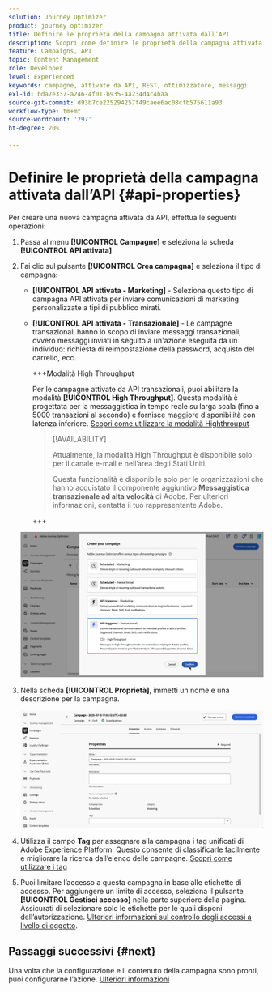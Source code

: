 ```yaml
---
solution: Journey Optimizer
product: journey optimizer
title: Definire le proprietà della campagna attivata dall’API
description: Scopri come definire le proprietà della campagna attivata da API.
feature: Campaigns, API
topic: Content Management
role: Developer
level: Experienced
keywords: campagne, attivate da API, REST, ottimizzatore, messaggi
exl-id: bda7e337-a246-4f01-b935-4a234d4c4baa
source-git-commit: d93b7ce225294257f49caee6ac08cfb575611a93
workflow-type: tm+mt
source-wordcount: '297'
ht-degree: 20%

---
```


# Definire le proprietà della campagna attivata dall’API {#api-properties}

Per creare una nuova campagna attivata da API, effettua le seguenti operazioni:

1. Passa al menu **[!UICONTROL Campagne]** e seleziona la scheda **[!UICONTROL API attivata]**.

1. Fai clic sul pulsante **[!UICONTROL Crea campagna]** e seleziona il tipo di campagna:

   * **[!UICONTROL API attivata - Marketing]** - Seleziona questo tipo di campagna API attivata per inviare comunicazioni di marketing personalizzate a tipi di pubblico mirati.

   * **[!UICONTROL API attivata - Transazionale]** - Le campagne transazionali hanno lo scopo di inviare messaggi transazionali, ovvero messaggi inviati in seguito a un&#39;azione eseguita da un individuo: richiesta di reimpostazione della password, acquisto del carrello, ecc.

     +++Modalità High Throughput

     Per le campagne attivate da API transazionali, puoi abilitare la modalità **[!UICONTROL High Throughput]**. Questa modalità è progettata per la messaggistica in tempo reale su larga scala (fino a 5000 transazioni al secondo) e fornisce maggiore disponibilità con latenza inferiore. [Scopri come utilizzare la modalità Highthrouput](../campaigns/api-triggered-high-throughput.md)

     >[!AVAILABILITY]
     >
     >Attualmente, la modalità High Throughput è disponibile solo per il canale e-mail e nell’area degli Stati Uniti.
     >
     >Questa funzionalità è disponibile solo per le organizzazioni che hanno acquistato il componente aggiuntivo **Messaggistica transazionale ad alta velocità** di Adobe. Per ulteriori informazioni, contatta il tuo rappresentante Adobe.

     +++

   ![](assets/api-triggered-modal.png)

1. Nella scheda **[!UICONTROL Proprietà]**, immetti un nome e una descrizione per la campagna.

   ![](assets/create-campaign-properties.png)

1. Utilizza il campo **Tag** per assegnare alla campagna i tag unificati di Adobe Experience Platform. Questo consente di classificarle facilmente e migliorare la ricerca dall’elenco delle campagne. [Scopri come utilizzare i tag](../start/search-filter-categorize.md#tags)

1. Puoi limitare l’accesso a questa campagna in base alle etichette di accesso. Per aggiungere un limite di accesso, seleziona il pulsante **[!UICONTROL Gestisci accesso]** nella parte superiore della pagina. Assicurati di selezionare solo le etichette per le quali disponi dell’autorizzazione. [Ulteriori informazioni sul controllo degli accessi a livello di oggetto](../administration/object-based-access.md).

## Passaggi successivi {#next}

Una volta che la configurazione e il contenuto della campagna sono pronti, puoi configurarne l’azione. [Ulteriori informazioni](api-triggered-campaign-action.md)
